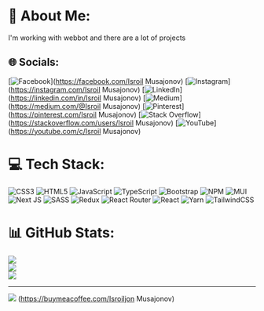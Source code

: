 # 💫 About Me:
I'm working with webbot and there are a lot of projects


## 🌐 Socials:
[![Facebook](https://img.shields.io/badge/Facebook-%231877F2.svg?logo=Facebook&logoColor=white)](https://facebook.com/Isroil Musajonov) [![Instagram](https://img.shields.io/badge/Instagram-%23E4405F.svg?logo=Instagram&logoColor=white)](https://instagram.com/Isroil Musajonov) [![LinkedIn](https://img.shields.io/badge/LinkedIn-%230077B5.svg?logo=linkedin&logoColor=white)](https://linkedin.com/in/Isroil Musajonov) [![Medium](https://img.shields.io/badge/Medium-12100E?logo=medium&logoColor=white)](https://medium.com/@Isroil Musajonov) [![Pinterest](https://img.shields.io/badge/Pinterest-%23E60023.svg?logo=Pinterest&logoColor=white)](https://pinterest.com/Isroil Musajonov) [![Stack Overflow](https://img.shields.io/badge/-Stackoverflow-FE7A16?logo=stack-overflow&logoColor=white)](https://stackoverflow.com/users/Isroil Musajonov) [![YouTube](https://img.shields.io/badge/YouTube-%23FF0000.svg?logo=YouTube&logoColor=white)](https://youtube.com/c/Isroil Musajonov) 

# 💻 Tech Stack:
![CSS3](https://img.shields.io/badge/css3-%231572B6.svg?style=for-the-badge&logo=css3&logoColor=white) ![HTML5](https://img.shields.io/badge/html5-%23E34F26.svg?style=for-the-badge&logo=html5&logoColor=white) ![JavaScript](https://img.shields.io/badge/javascript-%23323330.svg?style=for-the-badge&logo=javascript&logoColor=%23F7DF1E) ![TypeScript](https://img.shields.io/badge/typescript-%23007ACC.svg?style=for-the-badge&logo=typescript&logoColor=white) ![Bootstrap](https://img.shields.io/badge/bootstrap-%23563D7C.svg?style=for-the-badge&logo=bootstrap&logoColor=white) ![NPM](https://img.shields.io/badge/NPM-%23000000.svg?style=for-the-badge&logo=npm&logoColor=white) ![MUI](https://img.shields.io/badge/MUI-%230081CB.svg?style=for-the-badge&logo=material-ui&logoColor=white) ![Next JS](https://img.shields.io/badge/Next-black?style=for-the-badge&logo=next.js&logoColor=white) ![SASS](https://img.shields.io/badge/SASS-hotpink.svg?style=for-the-badge&logo=SASS&logoColor=white) ![Redux](https://img.shields.io/badge/redux-%23593d88.svg?style=for-the-badge&logo=redux&logoColor=white) ![React Router](https://img.shields.io/badge/React_Router-CA4245?style=for-the-badge&logo=react-router&logoColor=white) ![React](https://img.shields.io/badge/react-%2320232a.svg?style=for-the-badge&logo=react&logoColor=%2361DAFB) ![Yarn](https://img.shields.io/badge/yarn-%232C8EBB.svg?style=for-the-badge&logo=yarn&logoColor=white) ![TailwindCSS](https://img.shields.io/badge/tailwindcss-%2338B2AC.svg?style=for-the-badge&logo=tailwind-css&logoColor=white)
# 📊 GitHub Stats:
![](https://github-readme-stats.vercel.app/api?username=Isroiljon5355&theme=radical&hide_border=false&include_all_commits=true&count_private=true)<br/>
![](https://github-readme-streak-stats.herokuapp.com/?user=Isroiljon5355&theme=radical&hide_border=false)<br/>
![](https://github-readme-stats.vercel.app/api/top-langs/?username=Isroiljon5355&theme=radical&hide_border=false&include_all_commits=true&count_private=true&layout=compact)

---
[![](https://visitcount.itsvg.in/api?id=Isroiljon5355&icon=4&color=11)](https://visitcount.itsvg.in)
(https://buymeacoffee.com/Isroiljon  Musajonov) 

  <!-- Proudly created with GPRM ( https://gprm.itsvg.in ) -->
  
